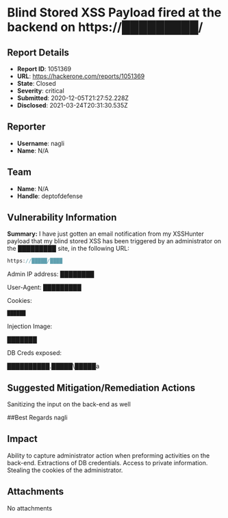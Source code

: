 # Blind Stored XSS Payload fired at the backend on https://█████████/

## Report Details
- **Report ID**: 1051369
- **URL**: https://hackerone.com/reports/1051369
- **State**: Closed
- **Severity**: critical
- **Submitted**: 2020-12-05T21:27:52.228Z
- **Disclosed**: 2021-03-24T20:31:30.535Z

## Reporter
- **Username**: nagli
- **Name**: N/A

## Team
- **Name**: N/A
- **Handle**: deptofdefense

## Vulnerability Information
**Summary:**
I have just gotten an email notification from my XSSHunter payload that my blind stored XSS has been triggered by an administrator on the █████████ site, in the following URL:

```javascript
https://█████/████
```

Admin IP address: 
████████

User-Agent:
█████████

Cookies:
```javascript
██████
```
Injection Image:

███████

DB Creds exposed:

██████████.█████\█████a

## Suggested Mitigation/Remediation Actions

Sanitizing the input on the back-end as well

##Best Regards
nagli

## Impact

Ability to capture administrator action when preforming activities on the back-end.
Extractions of DB credentials.
Access to private information.
Stealing the cookies of the administrator.

## Attachments
No attachments

